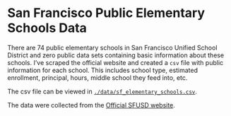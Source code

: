 
<!-- README.md is generated from README.Rmd. Please edit that file -->

# San Francisco Public Elementary Schools Data

There are 74 public elementary schools in San Francisco Unified School
District and zero public data sets containing basic information about
these schools. I’ve scraped the official website and created a `csv`
file with public information for each school. This includes school type,
estimated enrollment, principal, hours, middle school they feed into,
etc.

The csv file can be viewed in
[`./data/sf_elementary_schools.csv`](https://github.com/mkiang/scrape_sf_schools/blob/master/data/sf_elementary_schools.csv).

The data were collected from the [Official SFUSD
website](https://www.sfusd.edu/schools-search).

